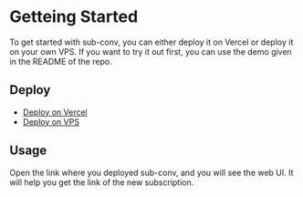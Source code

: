 # Getteing Started

To get started with sub-conv, you can either deploy it on Vercel or deploy it on your own VPS. If you want to try it out first, you can use the demo given in the README of the repo.   

## Deploy
- [Deploy on Vercel](/guide/deploy/vercel)
- [Deploy on VPS](/guide/deploy/vps)

## Usage
Open the link where you deployed sub-conv, and you will see the web UI. It will help you get the link of the new subscription.  
